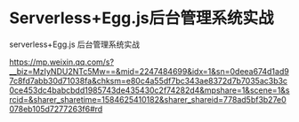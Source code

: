 # Serverless+Egg.js后台管理系统实战



serverless+Egg.js 后台管理系统实战

https://mp.weixin.qq.com/s?__biz=MzIyNDU2NTc5Mw==&mid=2247484699&idx=1&sn=0deea674d1ad97c8fd7abb30d71038fa&chksm=e80c4a55df7bc343ae8372d7b7035ac3b3c0ce453dc4babcbdd1985743de435430c2f74282d4&mpshare=1&scene=1&srcid=&sharer_sharetime=1584625410182&sharer_shareid=778ad5bf3b27e0078eb105d7277263f6#rd